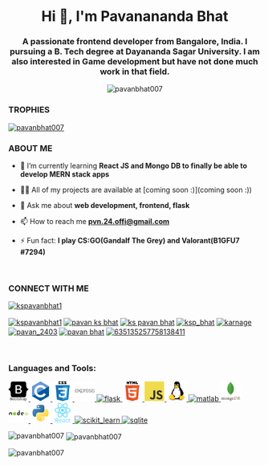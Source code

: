 <h1 align="center">Hi 👋, I'm Pavanananda Bhat</h1>
<h3 align="center">A passionate frontend developer from Bangalore, India. I pursuing a B. Tech degree at Dayananda Sagar University. I am also interested in Game development but have not done much work in that field.</h3>

<p align="center"> <img src="https://komarev.com/ghpvc/?username=pavanbhat007&label=Profile%20views&color=0e75b6&style=flat" alt="pavanbhat007" /> </p>

<h3>TROPHIES</h3>
<p align="left"><a href="https://github.com/ryo-ma/github-profile-trophy"><img src="https://github-profile-trophy.vercel.app/?username=pavanbhat007" alt="pavanbhat007" /></a></p>


<h3>ABOUT ME</h3>

- 🌱 I’m currently learning **React JS and Mongo DB to finally be able to develop MERN stack apps**

- 👨‍💻 All of my projects are available at [coming soon :)](coming soon :))

- 💬 Ask me about **web development, frontend, flask**

- 📫 How to reach me **pvn.24.offi@gmail.com**

- ⚡ Fun fact: **I play CS:GO(Gandalf The Grey) and Valorant(B1GFU7 #7294)**

<br>
<h3 align="left">CONNECT WITH ME</h3>
<p align="left"> <a href="https://twitter.com/kspavanbhat1" target="blank"><img src="https://img.shields.io/twitter/follow/kspavanbhat1?logo=twitter&style=for-the-badge" alt="kspavanbhat1" /></a> </p>
<p align="left">
<a href="https://twitter.com/kspavanbhat1" target="blank"><img align="center" src="https://raw.githubusercontent.com/rahuldkjain/github-profile-readme-generator/master/src/images/icons/Social/twitter.svg" alt="kspavanbhat1" height="30" width="40" /></a>
<a href="https://linkedin.com/in/pavan ks bhat" target="blank"><img align="center" src="https://raw.githubusercontent.com/rahuldkjain/github-profile-readme-generator/master/src/images/icons/Social/linked-in-alt.svg" alt="pavan ks bhat" height="30" width="40" /></a>
<a href="https://stackoverflow.com/users/ks pavan bhat" target="blank"><img align="center" src="https://raw.githubusercontent.com/rahuldkjain/github-profile-readme-generator/master/src/images/icons/Social/stack-overflow.svg" alt="ks pavan bhat" height="30" width="40" /></a>
<a href="https://instagram.com/ksp_bhat" target="blank"><img align="center" src="https://raw.githubusercontent.com/rahuldkjain/github-profile-readme-generator/master/src/images/icons/Social/instagram.svg" alt="ksp_bhat" height="30" width="40" /></a>
<a href="https://www.youtube.com/c/karnage" target="blank"><img align="center" src="https://raw.githubusercontent.com/rahuldkjain/github-profile-readme-generator/master/src/images/icons/Social/youtube.svg" alt="karnage" height="30" width="40" /></a>
<a href="https://www.codechef.com/users/pavan_2403" target="blank"><img align="center" src="https://cdn.jsdelivr.net/npm/simple-icons@3.1.0/icons/codechef.svg" alt="pavan_2403" height="30" width="40" /></a>
<a href="https://www.leetcode.com/pavan bhat" target="blank"><img align="center" src="https://raw.githubusercontent.com/rahuldkjain/github-profile-readme-generator/master/src/images/icons/Social/leet-code.svg" alt="pavan bhat" height="30" width="40" /></a>
<a href="https://discord.gg/635135257758138411" target="blank"><img align="center" src="https://raw.githubusercontent.com/rahuldkjain/github-profile-readme-generator/master/src/images/icons/Social/discord.svg" alt="635135257758138411" height="30" width="40" /></a>
</p>
<br>
<h3 align="left">Languages and Tools:</h3>
<p align="left"> <a href="https://getbootstrap.com" target="_blank" rel="noreferrer"> <img src="https://raw.githubusercontent.com/devicons/devicon/master/icons/bootstrap/bootstrap-plain-wordmark.svg" alt="bootstrap" width="40" height="40"/> </a> <a href="https://www.cprogramming.com/" target="_blank" rel="noreferrer"> <img src="https://raw.githubusercontent.com/devicons/devicon/master/icons/c/c-original.svg" alt="c" width="40" height="40"/> </a> <a href="https://www.w3schools.com/css/" target="_blank" rel="noreferrer"> <img src="https://raw.githubusercontent.com/devicons/devicon/master/icons/css3/css3-original-wordmark.svg" alt="css3" width="40" height="40"/> </a> <a href="https://expressjs.com" target="_blank" rel="noreferrer"> <img src="https://raw.githubusercontent.com/devicons/devicon/master/icons/express/express-original-wordmark.svg" alt="express" width="40" height="40"/> </a> <a href="https://flask.palletsprojects.com/" target="_blank" rel="noreferrer"> <img src="https://www.vectorlogo.zone/logos/pocoo_flask/pocoo_flask-icon.svg" alt="flask" width="40" height="40"/> </a> <a href="https://www.w3.org/html/" target="_blank" rel="noreferrer"> <img src="https://raw.githubusercontent.com/devicons/devicon/master/icons/html5/html5-original-wordmark.svg" alt="html5" width="40" height="40"/> </a> <a href="https://developer.mozilla.org/en-US/docs/Web/JavaScript" target="_blank" rel="noreferrer"> <img src="https://raw.githubusercontent.com/devicons/devicon/master/icons/javascript/javascript-original.svg" alt="javascript" width="40" height="40"/> </a> <a href="https://www.linux.org/" target="_blank" rel="noreferrer"> <img src="https://raw.githubusercontent.com/devicons/devicon/master/icons/linux/linux-original.svg" alt="linux" width="40" height="40"/> </a> <a href="https://www.mathworks.com/" target="_blank" rel="noreferrer"> <img src="https://upload.wikimedia.org/wikipedia/commons/2/21/Matlab_Logo.png" alt="matlab" width="40" height="40"/> </a> <a href="https://www.mongodb.com/" target="_blank" rel="noreferrer"> <img src="https://raw.githubusercontent.com/devicons/devicon/master/icons/mongodb/mongodb-original-wordmark.svg" alt="mongodb" width="40" height="40"/> </a> <a href="https://nodejs.org" target="_blank" rel="noreferrer"> <img src="https://raw.githubusercontent.com/devicons/devicon/master/icons/nodejs/nodejs-original-wordmark.svg" alt="nodejs" width="40" height="40"/> </a> <a href="https://www.python.org" target="_blank" rel="noreferrer"> <img src="https://raw.githubusercontent.com/devicons/devicon/master/icons/python/python-original.svg" alt="python" width="40" height="40"/> </a> <a href="https://reactjs.org/" target="_blank" rel="noreferrer"> <img src="https://raw.githubusercontent.com/devicons/devicon/master/icons/react/react-original-wordmark.svg" alt="react" width="40" height="40"/> </a> <a href="https://scikit-learn.org/" target="_blank" rel="noreferrer"> <img src="https://upload.wikimedia.org/wikipedia/commons/0/05/Scikit_learn_logo_small.svg" alt="scikit_learn" width="40" height="40"/> </a> <a href="https://www.sqlite.org/" target="_blank" rel="noreferrer"> <img src="https://www.vectorlogo.zone/logos/sqlite/sqlite-icon.svg" alt="sqlite" width="40" height="40"/> </a> </p>

<p><img align="left" src="https://github-readme-stats.vercel.app/api/top-langs?username=pavanbhat007&show_icons=true&locale=en&layout=compact" alt="pavanbhat007" /></p>

<p>&nbsp;<img align="center" src="https://github-readme-stats.vercel.app/api?username=pavanbhat007&show_icons=true&locale=en" alt="pavanbhat007" /></p>

<p><img align="center" src="https://github-readme-streak-stats.herokuapp.com/?user=pavanbhat007&" alt="pavanbhat007" /></p>
